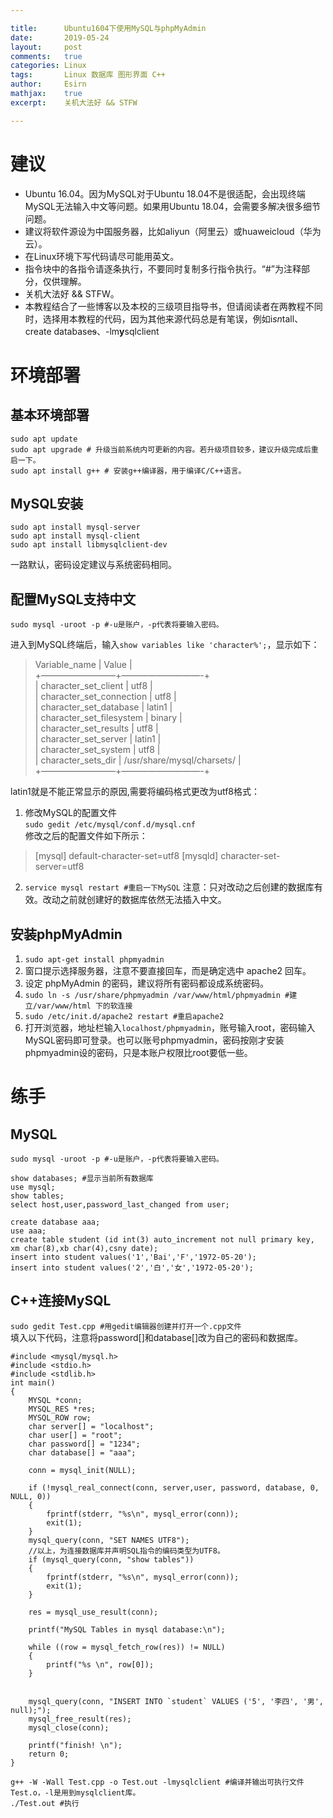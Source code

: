 ```yaml
---

title:		Ubuntu1604下使用MySQL与phpMyAdmin
date:		2019-05-24
layout:		post
comments:	true
categories: Linux
tags:		Linux 数据库 图形界面 C++
author:		Esirn
mathjax:	true
excerpt: 	关机大法好 && STFW

---
```


# 建议
- Ubuntu 16.04。因为MySQL对于Ubuntu 18.04不是很适配，会出现终端MySQL无法输入中文等问题。如果用Ubuntu 18.04，会需要多解决很多细节问题。
- 建议将软件源设为中国服务器，比如aliyun（阿里云）或huaweicloud（华为云）。
- 在Linux环境下写代码请尽可能用英文。
- 指令块中的各指令请逐条执行，不要同时复制多行指令执行。“#”为注释部分，仅供理解。
- 关机大法好 && STFW。
- 本教程结合了一些博客以及本校的三级项目指导书，但请阅读者在两教程不同时，选择用本教程的代码，因为其他来源代码总是有笔误，例如i*sn*tall、create database~~s~~、-lm**y**sqlclient

# 环境部署
## 基本环境部署
~~~
sudo apt update
sudo apt upgrade # 升级当前系统内可更新的内容。若升级项目较多，建议升级完成后重启一下。
sudo apt install g++ # 安装g++编译器，用于编译C/C++语言。
~~~

## MySQL安装
~~~
sudo apt install mysql-server
sudo apt install mysql-client
sudo apt install libmysqlclient-dev
~~~
一路默认，密码设定建议与系统密码相同。

## 配置MySQL支持中文
~~~
sudo mysql -uroot -p #-u是账户，-p代表将要输入密码。
~~~
进入到MySQL终端后，输入`show variables like 'character%';`，显示如下：  
>Variable_name | Value |  
+————————–+—————————-+  
| character_set_client | utf8 |  
| character_set_connection | utf8 |  
| character_set_database | latin1 |  
| character_set_filesystem | binary |  
| character_set_results | utf8 |  
| character_set_server | latin1 |  
| character_set_system | utf8 |  
| character_sets_dir | /usr/share/mysql/charsets/ |  
+————————–+—————————-+  

latin1就是不能正常显示的原因,需要将编码格式更改为utf8格式： 
1. 修改MySQL的配置文件  
`sudo gedit /etc/mysql/conf.d/mysql.cnf`  
修改之后的配置文件如下所示：  
>[mysql]
>default-character-set=utf8
>[mysqld]
>character-set-server=utf8

2. `service mysql restart #重启一下MySQL`
注意：只对改动之后创建的数据库有效。改动之前就创建好的数据库依然无法插入中文。  

## 安装phpMyAdmin
1. `sudo apt-get install phpmyadmin`
2. 窗口提示选择服务器，注意不要直接回车，而是确定选中 apache2 回车。
3. 设定 phpMyAdmin 的密码，建议将所有密码都设成系统密码。
4. `sudo ln -s /usr/share/phpmyadmin /var/www/html/phpmyadmin #建立/var/www/html 下的软连接`
5. `sudo /etc/init.d/apache2 restart #重启apache2`
6. 打开浏览器，地址栏输入`localhost/phpmyadmin`，账号输入root，密码输入MySQL密码即可登录。也可以账号phpmyadmin，密码按刚才安装phpmyadmin设的密码，只是本账户权限比root要低一些。

# 练手
## MySQL
~~~
sudo mysql -uroot -p #-u是账户，-p代表将要输入密码。
~~~
~~~
show databases; #显示当前所有数据库
use mysql;
show tables;
select host,user,password_last_changed from user;

create database aaa;
use aaa;
create table student (id int(3) auto_increment not null primary key, xm char(8),xb char(4),csny date);
insert into student values('1','Bai','F','1972-05-20');
insert into student values('2','白','女','1972-05-20');
~~~

## C++连接MySQL
`sudo gedit Test.cpp #用gedit编辑器创建并打开一个.cpp文件`  
填入以下代码，注意将password[]和database[]改为自己的密码和数据库。

~~~
#include <mysql/mysql.h>
#include <stdio.h>
#include <stdlib.h>
int main() 
{
    MYSQL *conn;
    MYSQL_RES *res;
    MYSQL_ROW row;
    char server[] = "localhost";
    char user[] = "root";
    char password[] = "1234";
    char database[] = "aaa";
    
    conn = mysql_init(NULL);
    
    if (!mysql_real_connect(conn, server,user, password, database, 0, NULL, 0)) 
    {
        fprintf(stderr, "%s\n", mysql_error(conn));
        exit(1);
    }
    mysql_query(conn, "SET NAMES UTF8"); 
	//以上，为连接数据库并声明SQL指令的编码类型为UTF8。
    if (mysql_query(conn, "show tables")) 
    {
        fprintf(stderr, "%s\n", mysql_error(conn));
        exit(1);
    }
    
    res = mysql_use_result(conn);
    
    printf("MySQL Tables in mysql database:\n");
    
    while ((row = mysql_fetch_row(res)) != NULL)
    {
        printf("%s \n", row[0]);
    }
    
	
    mysql_query(conn, "INSERT INTO `student` VALUES ('5', '李四', '男', null);"); 
    mysql_free_result(res);
    mysql_close(conn);
    
    printf("finish! \n");
    return 0;
}
~~~

~~~
g++ -W -Wall Test.cpp -o Test.out -lmysqlclient #编译并输出可执行文件Test.o，-l是用到mysqlclient库。
./Test.out #执行
~~~
